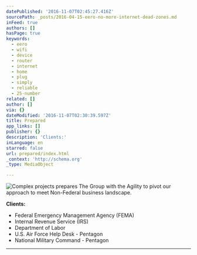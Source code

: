 ```yaml
---
datePublished: '2016-11-07T02:45:27.416Z'
sourcePath: _posts/2016-04-15-eero-no-more-internet-dead-zones.md
inFeed: true
authors: []
hasPage: true
keywords:
  - eero
  - wifi
  - device
  - router
  - internet
  - home
  - plug
  - simply
  - reliable
  - 25-number
related: []
author: []
via: {}
dateModified: '2016-11-07T02:30:39.597Z'
title: Prepared
app_links: []
publisher: {}
description: 'Clients:'
inLanguage: en
starred: false
url: prepared/index.html
_context: 'http://schema.org'
_type: MediaObject

---
```

![Complex projects prepares The Group with the Agility to pivot our approach to meet Non-Federal business landscape.](https://the-grid-user-content.s3-us-west-2.amazonaws.com/43cfb110-7074-45bd-9634-934da1589720.jpg)

**Clients:**

* Federal Emergency Management Agency (FEMA)
* Internal Revenue Service (IRS)
* Department of Labor
* U.S. Air Force Help Desk - Pentagon
* National Military Command - Pentagon

---